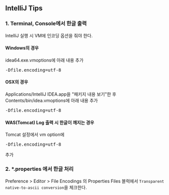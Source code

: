## IntelliJ Tips

### 1. Terminal, Console에서 한글 출력
IntelliJ 실행 시 VM에 인코딩 옵션을 줘야 한다.

#### Windows의 경우
idea64.exe.vmoptions에 아래 내용 추가  
<pre>-Dfile.encoding=utf-8</pre>

#### OSX의 경우
Applications/IntelliJ IDEA.app을 "패키지 내용 보기"한 후 Contents/bin/idea.vmoptions에 아래 내용 추가  
<pre>-Dfile.encoding=utf-8</pre>

#### WAS(Tomcat) Log 출력 시 한글이 깨지는 경우
Tomcat 설정에서 vm option에 <pre>-Dfile.encoding=utf-8</pre> 추가

### 2. *.properties 에서 한글 처리
Preference > Editor > File Encodings 의 Properties Files 블럭에서 ``Transparent native-to-ascii conversion``을 체크한다.
